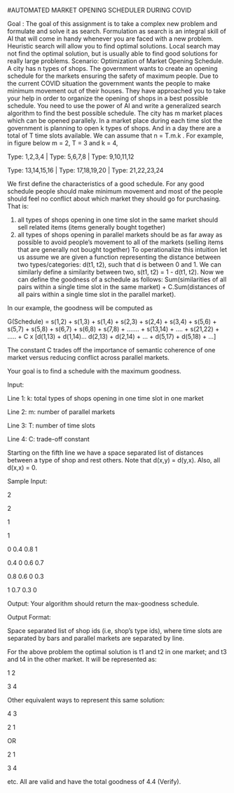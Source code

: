 #AUTOMATED MARKET OPENING SCHEDULER DURING COVID


Goal : The goal of this assignment is to take a complex new problem and formulate and
solve it as search. Formulation as search is an integral skill of AI that will come in handy
whenever you are faced with a new problem. Heuristic search will allow you to find
optimal solutions. Local search may not find the optimal solution, but is usually able to
find good solutions for really large problems.
Scenario: Optimization of Market Opening Schedule.
A city has n types of shops. The government wants to create an opening schedule for
the markets ensuring the safety of maximum people. Due to the current COVID situation
the government wants the people to make minimum movement out of their houses.
They have approached you to take your help in order to organize the opening of shops
in a best possible schedule. You need to use the power of AI and write a generalized
search algorithm to find the best possible schedule.
The city has m market places which can be opened parallely. In a market place
during each time slot the government is planning to open k types of shops. And in a day
there are a total of T time slots available. We can assume that n = T.m.k .
For example, in figure below m = 2, T = 3 and k = 4,

Type: 1,2,3,4 | Type: 5,6,7,8 | Type: 9,10,11,12

Type: 13,14,15,16 | Type: 17,18,19,20 | Type: 21,22,23,24

We first define the characteristics of a good schedule. For any good schedule people
should make minimum movement and most of the people should feel no conflict about
which market they should go for purchasing.
That is:
1. all types of shops opening in one time slot in the same market should sell related
items (items generally bought together)
2. all types of shops opening in parallel markets should be as far away as possible
to avoid people’s movement to all of the markets (selling items that are generally
not bought together)
To operationalize this intuition let us assume we are given a function representing the
distance between two types/categories: d(t1, t2), such that d is between 0 and 1. We
can similarly define a similarity between two, s(t1, t2) = 1 - d(t1, t2).
Now we can define the goodness of a schedule as follows:
Sum(similarities of all pairs within a single time slot in the same market) +
C.Sum(distances of all pairs within a single time slot in the parallel market).

In our example, the goodness will be computed as

G(Schedule) = s(1,2) + s(1,3) + s(1,4) + s(2,3) + s(2,4) + s(3,4) + s(5,6) + s(5,7) + s(5,8) + s(6,7) + s(6,8) + s(7,8) + ……. + s(13,14) + …. + s(21,22) + ….. + C x [d(1,13) + d(1,14)… d(2,13) + d(2,14) + … + d(5,17) + d(5,18) + …]

The constant C trades off the importance of semantic coherence of one market versus reducing conflict across parallel markets.

Your goal is to find a schedule with the maximum goodness.

Input:

Line 1: k: total types of shops opening in one time slot in one market

Line 2: m: number of parallel markets

Line 3: T: number of time slots

Line 4: C: trade-off constant

Starting on the fifth line we have a space separated list of distances between a type of shop and
rest others. Note that d(x,y) = d(y,x). Also, all d(x,x) = 0.

Sample Input:

2

2

1

1

0 0.4 0.8 1

0.4 0 0.6 0.7

0.8 0.6 0 0.3

1 0.7 0.3 0

Output: Your algorithm should return the max-goodness schedule.

Output Format:

Space separated list of shop ids (i.e, shop’s type ids), where time slots are separated by bars and parallel markets are separated by line.

For the above problem the optimal solution is t1 and t2 in one market; and t3 and t4 in the other market. It will be represented as:

1 2

3 4

Other equivalent ways to represent this same solution:

4 3

2 1

OR

2 1

3 4

etc. All are valid and have the total goodness of 4.4 (Verify).
